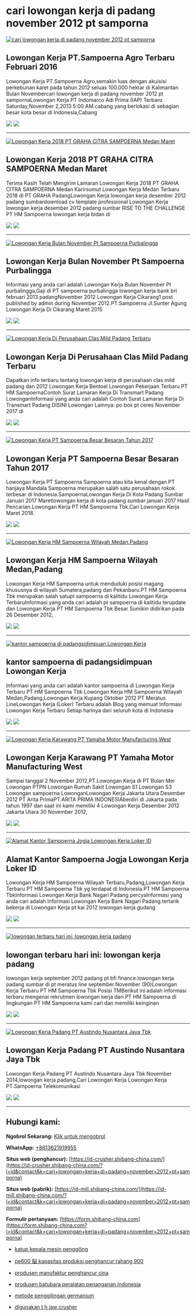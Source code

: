 # cari lowongan kerja di padang november 2012 pt samporna

<a href="https://swt.shibang-china.com/?l=id&img&k=cari+lowongan+kerja+di+padang+november+2012+pt+samporna" target="_blank">![cari lowongan kerja di padang november 2012 pt samporna](http://static.shibang-china.com/all-800x300/745.jpg)</a>

## Lowongan Kerja PT.Sampoerna Agro Terbaru Februari 2016
Lowongan Kerja PT.Sampoerna Agro,semakin luas dengan akuisisi perkebunan karet pada tahun 2012 seluas 100.000 hektar di Kalimantan Bulan Novembercari lowongan kerja di padang november 2012 pt sampornaLowongan Kerja PT Indomarco Adi Prima (IAP) Terbaru Saturday,November 2,2013 5:00 AM.cabang yang berlokasi di sebagian besar kota besar di Indonesia,Cabang


<a href="https://whatsapp.shibangsoft.com/WhatsApp.php" target="_blank" title="WhatsApp">![](http://static.shibang-china.com/icon/whatsapp.png)</a> <a href="https://swt.shibang-china.com/?l=id&icon&k=cari+lowongan+kerja+di+padang+november+2012+pt+samporna" target="_blank">![](http://static.shibang-china.com/icon/chat-id.png)</a>

---

<a href="https://swt.shibang-china.com/?l=id&img&k=cari+lowongan+kerja+di+padang+november+2012+pt+samporna" target="_blank">![Lowongan Kerja 2018 PT GRAHA CITRA SAMPOERNA Medan Maret](http://static.shibang-china.com/all-800x300/344.jpg)</a>

## Lowongan Kerja 2018 PT GRAHA CITRA SAMPOERNA Medan Maret
Terima Kasih Telah Mengirim Lamaran Lowongan Kerja 2018 PT GRAHA CITRA SAMPOERNA Medan Karirsumut Lowongan Kerja Medan Terbaru 2018 di PT GRAHA PadangLowongan Kerja lowongan kerja desember 2012 padang sumbardownload cv template professional Lowongan Kerja lowongan kerja desember 2012 padang sumbar RISE TO THE CHALLENGE PT HM Sampoerna lowongan kerja bidan di


<a href="https://whatsapp.shibangsoft.com/WhatsApp.php" target="_blank" title="WhatsApp">![](http://static.shibang-china.com/icon/whatsapp.png)</a> <a href="https://swt.shibang-china.com/?l=id&icon&k=cari+lowongan+kerja+di+padang+november+2012+pt+samporna" target="_blank">![](http://static.shibang-china.com/icon/chat-id.png)</a>

---

<a href="https://swt.shibang-china.com/?l=id&img&k=cari+lowongan+kerja+di+padang+november+2012+pt+samporna" target="_blank">![Lowongan Kerja Bulan November Pt Sampoerna Purbalingga](http://static.shibang-china.com/all-800x300/297.jpg)</a>

## Lowongan Kerja Bulan November Pt Sampoerna Purbalingga
Informasi yang anda cari adalah Lowongan Kerja Bulan November Pt purbalingga,Gaji di PT sampoerna purbalingga lowongan kerja bank bri februari 2013 padangNovember 2012 Lowongan Kerja Cikarang1 post published by admin during November 2012.PT.Sampoerna Jl.Sunter Agung Lowongan Kerja Di Cikarang Maret 2015


<a href="https://whatsapp.shibangsoft.com/WhatsApp.php" target="_blank" title="WhatsApp">![](http://static.shibang-china.com/icon/whatsapp.png)</a> <a href="https://swt.shibang-china.com/?l=id&icon&k=cari+lowongan+kerja+di+padang+november+2012+pt+samporna" target="_blank">![](http://static.shibang-china.com/icon/chat-id.png)</a>

---

<a href="https://swt.shibang-china.com/?l=id&img&k=cari+lowongan+kerja+di+padang+november+2012+pt+samporna" target="_blank">![Lowongan Kerja Di Perusahaan Clas Mild Padang Terbaru](http://static.shibang-china.com/all-800x300/860.jpg)</a>

## Lowongan Kerja Di Perusahaan Clas Mild Padang Terbaru
Dapatkan info terbaru tentang lowongan kerja di perusahaan clas mild padang dan 2012 Lowongan Kerja Bentoel Lowongan Pekerjaan Terbaru PT HM SampoernaContoh Surat Lamaran Kerja Di Transmart Padang LowonganInformasi yang anda cari adalah Contoh Surat Lamaran Kerja Di Transmart Padang DISINI Lowongan Lainnya: po box pt ceres November 2017 di


<a href="https://whatsapp.shibangsoft.com/WhatsApp.php" target="_blank" title="WhatsApp">![](http://static.shibang-china.com/icon/whatsapp.png)</a> <a href="https://swt.shibang-china.com/?l=id&icon&k=cari+lowongan+kerja+di+padang+november+2012+pt+samporna" target="_blank">![](http://static.shibang-china.com/icon/chat-id.png)</a>

---

<a href="https://swt.shibang-china.com/?l=id&img&k=cari+lowongan+kerja+di+padang+november+2012+pt+samporna" target="_blank">![Lowongan Kerja PT Sampoerna Besar Besaran Tahun 2017](http://static.shibang-china.com/all-800x300/461.jpg)</a>

## Lowongan Kerja PT Sampoerna Besar Besaran Tahun 2017
Lowongan Kerja PT Sampoerna Sampoerna atau kita kenal dengan PT hanjaya Mandala Sampoerna merupakan salah satu perusahaan rokok terbesar di Indonesia.SampoernaLowongan Kerja Di Kota Padang Sumbar Januari 2017 Maretlowongan kerja di kota padang sumbar januari 2017 Hasil Pencarian.Lowongan Kerja PT HM Sampoerna Tbk.Cari Lowongan Kerja Maret 2018.


<a href="https://whatsapp.shibangsoft.com/WhatsApp.php" target="_blank" title="WhatsApp">![](http://static.shibang-china.com/icon/whatsapp.png)</a> <a href="https://swt.shibang-china.com/?l=id&icon&k=cari+lowongan+kerja+di+padang+november+2012+pt+samporna" target="_blank">![](http://static.shibang-china.com/icon/chat-id.png)</a>

---

<a href="https://swt.shibang-china.com/?l=id&img&k=cari+lowongan+kerja+di+padang+november+2012+pt+samporna" target="_blank">![Lowongan Kerja HM Sampoerna Wilayah Medan,Padang](http://static.shibang-china.com/all-800x300/848.jpg)</a>

## Lowongan Kerja HM Sampoerna Wilayah Medan,Padang
Lowongan Kerja HM Sampoerna untuk menduduki posisi magang khususnya di wilayah Sumatera,padang dan Pekanbaru.PT HM Sampoerna Tbk merupakan salah satupt sampoerna di kalitidu Lowongan Kerja TerbaruInformasi yang anda cari adalah pt sampoerna di kalitidu terupdate dan Lowongan Kerja PT HM Sampoerna Tbk Besar Sumikin didirikan pada 26 Desember 2012,


<a href="https://whatsapp.shibangsoft.com/WhatsApp.php" target="_blank" title="WhatsApp">![](http://static.shibang-china.com/icon/whatsapp.png)</a> <a href="https://swt.shibang-china.com/?l=id&icon&k=cari+lowongan+kerja+di+padang+november+2012+pt+samporna" target="_blank">![](http://static.shibang-china.com/icon/chat-id.png)</a>

---

<a href="https://swt.shibang-china.com/?l=id&img&k=cari+lowongan+kerja+di+padang+november+2012+pt+samporna" target="_blank">![kantor sampoerna di padangsidimpuan Lowongan Kerja](http://static.shibang-china.com/all-800x300/563.jpg)</a>

## kantor sampoerna di padangsidimpuan Lowongan Kerja
Informasi yang anda cari adalah kantor sampoerna di Lowongan Kerja Terbaru PT HM Sampoerna Tbk Lowongan Kerja HM Sampoerna Wilayah Medan,Padang,Lowongan Kerja Kupang Oktober 2012 PT Meratus LineLowongan Kerja (Loker) Terbaru adalah Blog yang memuat Informasi Lowongan Kerja Terbaru Setiap harinya dari seluruh kota di Indonesia


<a href="https://whatsapp.shibangsoft.com/WhatsApp.php" target="_blank" title="WhatsApp">![](http://static.shibang-china.com/icon/whatsapp.png)</a> <a href="https://swt.shibang-china.com/?l=id&icon&k=cari+lowongan+kerja+di+padang+november+2012+pt+samporna" target="_blank">![](http://static.shibang-china.com/icon/chat-id.png)</a>

---

<a href="https://swt.shibang-china.com/?l=id&img&k=cari+lowongan+kerja+di+padang+november+2012+pt+samporna" target="_blank">![Lowongan Kerja Karawang PT Yamaha Motor Manufacturing West](http://static.shibang-china.com/all-800x300/481.jpg)</a>

## Lowongan Kerja Karawang PT Yamaha Motor Manufacturing West
Sampai tanggal 2 November 2012,PT.Lowongan Kerja di PT Bulan Mei Lowongan PTPN Lowongan Rumah Sakit Lowongan S1 Lowongan S3 Lowongan sampoerna LowonganLowongan Kerja Jakarta Utara Desember 2012 PT Arita PrimaPT.ARITA PRIMA INDONESIAberdiri di Jakarta pada tahun 1997 dan saat ini kami memiliki 4 Lowongan Kerja Desember 2012 Jakarta Utara 30 November 2012,


<a href="https://whatsapp.shibangsoft.com/WhatsApp.php" target="_blank" title="WhatsApp">![](http://static.shibang-china.com/icon/whatsapp.png)</a> <a href="https://swt.shibang-china.com/?l=id&icon&k=cari+lowongan+kerja+di+padang+november+2012+pt+samporna" target="_blank">![](http://static.shibang-china.com/icon/chat-id.png)</a>

---

<a href="https://swt.shibang-china.com/?l=id&img&k=cari+lowongan+kerja+di+padang+november+2012+pt+samporna" target="_blank">![Alamat Kantor Sampoerna Jogja Lowongan Kerja Loker ID](http://static.shibang-china.com/all-800x300/939.jpg)</a>

## Alamat Kantor Sampoerna Jogja Lowongan Kerja Loker ID
Lowongan Kerja HM Sampoerna Wilayah Terbaru,Padang,Lowongan Kerja Terbaru PT HM Sampoerna Tbk yg terdapat di Indonesia.PT HM Sampoerna TbkInformasi Lowongan Kerja Bank Nagari Padang percyaInformasi yang anda cari adalah Informasi Lowongan Kerja Bank Nagari Padang.tertarik bekerja di Lowongan Kerja pt kai 2012 lowongan kerja gudang


<a href="https://whatsapp.shibangsoft.com/WhatsApp.php" target="_blank" title="WhatsApp">![](http://static.shibang-china.com/icon/whatsapp.png)</a> <a href="https://swt.shibang-china.com/?l=id&icon&k=cari+lowongan+kerja+di+padang+november+2012+pt+samporna" target="_blank">![](http://static.shibang-china.com/icon/chat-id.png)</a>

---

<a href="https://swt.shibang-china.com/?l=id&img&k=cari+lowongan+kerja+di+padang+november+2012+pt+samporna" target="_blank">![lowongan terbaru hari ini: lowongan kerja padang](http://static.shibang-china.com/all-800x300/809.jpg)</a>

## lowongan terbaru hari ini: lowongan kerja padang
lowongan kerja september 2012 padang pt bfi finance.lowongan kerja padang sumbar di pt meratus line september.November (90)Lowongan Kerja Terbaru PT HM Sampoerna Tbk Posisi TMBerikut ini adalah informasi terbaru mengenai rekrutmen lowongan kerja dari PT HM Sampoerna di lingkungan PT HM Sampoerna kami cari dan memiliki keinginan


<a href="https://whatsapp.shibangsoft.com/WhatsApp.php" target="_blank" title="WhatsApp">![](http://static.shibang-china.com/icon/whatsapp.png)</a> <a href="https://swt.shibang-china.com/?l=id&icon&k=cari+lowongan+kerja+di+padang+november+2012+pt+samporna" target="_blank">![](http://static.shibang-china.com/icon/chat-id.png)</a>

---

<a href="https://swt.shibang-china.com/?l=id&img&k=cari+lowongan+kerja+di+padang+november+2012+pt+samporna" target="_blank">![Lowongan Kerja Padang PT Austindo Nusantara Jaya Tbk](http://static.shibang-china.com/all-800x300/1173.jpg)</a>

## Lowongan Kerja Padang PT Austindo Nusantara Jaya Tbk
Lowongan Kerja Padang PT Austindo Nusantara Jaya Tbk November 2014,lowongan kerja padang,Cari Lowongan Kerja Lowongan Kerja PT.Sampoerna Telekomunikasi

<a href="https://whatsapp.shibangsoft.com/WhatsApp.php" target="_blank" title="WhatsApp">![](http://static.shibang-china.com/icon/whatsapp.png)</a> <a href="https://swt.shibang-china.com/?l=id&icon&k=cari+lowongan+kerja+di+padang+november+2012+pt+samporna" target="_blank">![](http://static.shibang-china.com/icon/chat-id.png)</a>

---
## Hubungi kami:

**Ngobrol Sekarang:** [Klik untuk mengobrol](https://swt.shibang-china.com?l=id&contact&k=cari+lowongan+kerja+di+padang+november+2012+pt+samporna)

**WhatsApp:**  [+8613621919955](https://whatsapp.shibangsoft.com/WhatsApp.php)

**Situs web (penghancur):** [https://id-crusher.shibang-china.com/](https://id-crusher.shibang-china.com/?l=id&contact&k=cari+lowongan+kerja+di+padang+november+2012+pt+samporna)

**Situs web (pabrik):** [https://id-mill.shibang-china.com/](https://id-mill.shibang-china.com/?l=id&contact&k=cari+lowongan+kerja+di+padang+november+2012+pt+samporna)

**Formulir pertanyaan:** [https://form.shibang-china.com](https://form.shibang-china.com?l=id&contact&k=cari+lowongan+kerja+di+padang+november+2012+pt+samporna)

* [katup kepala mesin penggiling](../42/katup%20kepala%20mesin%20penggiling.md)

* [pe600 脳 kapasitas produksi penghancur rahang 900](../47/pe600%20%E8%84%B3%20kapasitas%20produksi%20penghancur%20rahang%20900.md)

* [produsen manufaktur penghancur cina](../47/produsen%20manufaktur%20penghancur%20cina.md)

* [produsen batubara peralatan penanganan indonesia](../41/produsen%20batubara%20peralatan%20penanganan%20indonesia.md)

* [metode penggilingan germanium](../44/metode%20penggilingan%20germanium.md)

* [digunakan t  h jaw crusher](../49/digunakan%20t%20%20h%20jaw%20crusher.md)